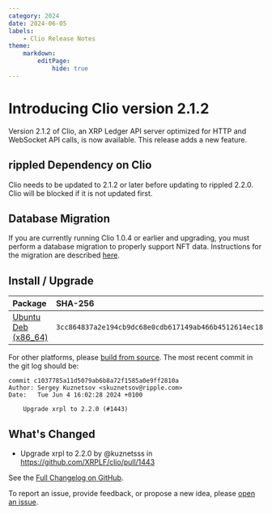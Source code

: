 ```yaml
---
category: 2024
date: 2024-06-05
labels:
    - Clio Release Notes
theme:
    markdown:
        editPage:
            hide: true
---
```


# Introducing Clio version 2.1.2

Version 2.1.2 of Clio, an XRP Ledger API server optimized for HTTP and WebSocket API calls, is now available. This release adds a new feature.

## rippled Dependency on Clio

Clio needs to be updated to 2.1.2 or later before updating to rippled 2.2.0.  Clio will be blocked if it is not updated first.

## Database Migration

If you are currently running Clio 1.0.4 or earlier and upgrading, you must perform a database migration to properly support NFT data. Instructions for the migration are described [here](https://github.com/XRPLF/clio/tree/clio_migrator%402.0.0).

## Install / Upgrade

| Package | SHA-256 |
|:--------|:--------|
| [Ubuntu Deb (x86_64)](https://github.com/XRPLF/clio/releases/download/2.1.2/clio_2.1.2_amd64.deb) | `3cc864837a2e194cb9dc68e0cdb617149ab466b4512614ec18879792fdb41571` |

For other platforms, please [build from source](https://github.com/XRPLF/clio/releases/tag/2.1.2). The most recent commit in the git log should be:

```text
commit c1037785a11d5079ab6b8a72f1585a0e9ff2810a
Author: Sergey Kuznetsov <skuznetsov@ripple.com>
Date:   Tue Jun 4 16:02:28 2024 +0100

    Upgrade xrpl to 2.2.0 (#1443)
```

## What's Changed

* Upgrade xrpl to 2.2.0 by @kuznetsss in https://github.com/XRPLF/clio/pull/1443

See the [Full Changelog on GitHub](https://github.com/XRPLF/clio/compare/2.1.1...2.1.2).

To report an issue, provide feedback, or propose a new idea, please [open an issue](https://github.com/XRPLF/clio/issues).
